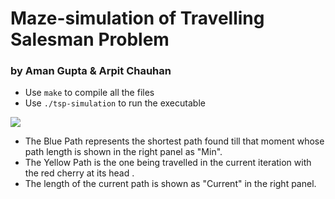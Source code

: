 # Maze-simulation of Travelling Salesman Problem
### by Aman Gupta & Arpit Chauhan

* Use ```make``` to compile all the files
* Use ```./tsp-simulation``` to run the executable

![](https://github.com/arch1902/maze-simulation/blob/main/data/tsp1.png)

* The Blue Path represents the shortest path found till that moment whose path length is shown in the right panel as "Min".
* The Yellow Path is the one being travelled in the current iteration with the red cherry at its head .
* The length of the current path is shown as "Current" in the right panel.
